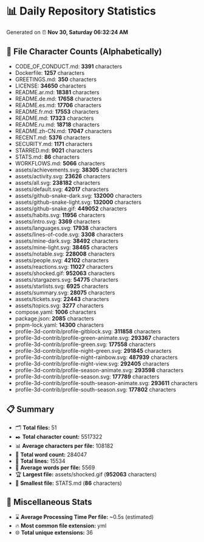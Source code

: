 # 📊 Daily Repository Statistics
Generated on ⏰ **Nov 30, Saturday 06:32:24 AM**

## 📂 File Character Counts (Alphabetically)
- CODE_OF_CONDUCT.md: **3391** characters
- Dockerfile: **1257** characters
- GREETINGS.md: **350** characters
- LICENSE: **34650** characters
- README.ar.md: **18381** characters
- README.de.md: **17658** characters
- README.es.md: **17706** characters
- README.fr.md: **17553** characters
- README.md: **17323** characters
- README.ru.md: **18718** characters
- README.zh-CN.md: **17047** characters
- RECENT.md: **5376** characters
- SECURITY.md: **1171** characters
- STARRED.md: **9021** characters
- STATS.md: **86** characters
- WORKFLOWS.md: **5066** characters
- assets/achievements.svg: **38305** characters
- assets/activity.svg: **23626** characters
- assets/all.svg: **238182** characters
- assets/default.svg: **42017** characters
- assets/github-snake-dark.svg: **132000** characters
- assets/github-snake-light.svg: **132000** characters
- assets/github-snake.gif: **449052** characters
- assets/habits.svg: **11956** characters
- assets/intro.svg: **3369** characters
- assets/languages.svg: **17938** characters
- assets/lines-of-code.svg: **3308** characters
- assets/mine-dark.svg: **38492** characters
- assets/mine-light.svg: **38465** characters
- assets/notable.svg: **228008** characters
- assets/people.svg: **42102** characters
- assets/reactions.svg: **11027** characters
- assets/shocked.gif: **952063** characters
- assets/stargazers.svg: **54775** characters
- assets/starlists.svg: **6925** characters
- assets/summary.svg: **28075** characters
- assets/tickets.svg: **22443** characters
- assets/topics.svg: **3277** characters
- compose.yaml: **1006** characters
- package.json: **2085** characters
- pnpm-lock.yaml: **14300** characters
- profile-3d-contrib/profile-gitblock.svg: **311858** characters
- profile-3d-contrib/profile-green-animate.svg: **293367** characters
- profile-3d-contrib/profile-green.svg: **177558** characters
- profile-3d-contrib/profile-night-green.svg: **291845** characters
- profile-3d-contrib/profile-night-rainbow.svg: **487939** characters
- profile-3d-contrib/profile-night-view.svg: **292405** characters
- profile-3d-contrib/profile-season-animate.svg: **293598** characters
- profile-3d-contrib/profile-season.svg: **177789** characters
- profile-3d-contrib/profile-south-season-animate.svg: **293611** characters
- profile-3d-contrib/profile-south-season.svg: **177802** characters

## 📋 Summary
- 🗂️ **Total files:** 51
- ✒️ **Total character count:** 5517322
- 📊 **Average characters per file:** 108182
- 📝 **Total word count:** 284047
- 🧾 **Total lines:** 15534
- 📐 **Average words per file:** 5569
- 🏆 **Largest file:** assets/shocked.gif (**952063** characters)
- 🥉 **Smallest file:** STATS.md (**86** characters)

## 🌟 Miscellaneous Stats
- ⌛ **Average Processing Time Per file:** ~0.5s (estimated)
- 🔥 **Most common file extension:** yml
- 🌐 **Total unique extensions:** 36
